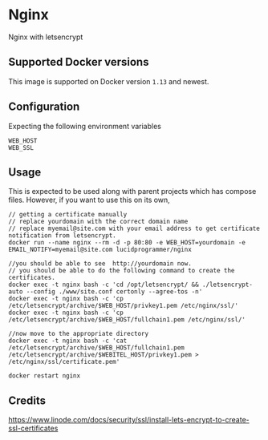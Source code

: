 Nginx
=====

Nginx with letsencrypt

## Supported Docker versions

This image is supported on Docker version `1.13` and newest.

## Configuration
Expecting the following environment variables

```
WEB_HOST
WEB_SSL

```
## Usage

This is expected to be used along with parent projects which has compose files. However, if you want to use this on its own,

```
// getting a certificate manually
// replace yourdomain with the correct domain name
// replace myemail@site.com with your email address to get certificate notification from letsencrypt.
docker run --name nginx --rm -d -p 80:80 -e WEB_HOST=yourdomain -e EMAIL_NOTIFY=myemail@site.com lucidprogrammer/nginx

//you should be able to see  http://yourdomain now.
// you should be able to do the following command to create the certificates.
docker exec -t nginx bash -c 'cd /opt/letsencrypt/ && ./letsencrypt-auto --config ./www/site.conf certonly --agree-tos -n'
docker exec -t nginx bash -c 'cp /etc/letsencrypt/archive/$WEB_HOST/privkey1.pem /etc/nginx/ssl/'
docker exec -t nginx bash -c 'cp /etc/letsencrypt/archive/$WEB_HOST/fullchain1.pem /etc/nginx/ssl/'

//now move to the appropriate directory
docker exec -t nginx bash -c 'cat /etc/letsencrypt/archive/$WEB_HOST/fullchain1.pem /etc/letsencrypt/archive/$WEBITEL_HOST/privkey1.pem > /etc/nginx/ssl/certificate.pem'

docker restart nginx        

```

## Credits
https://www.linode.com/docs/security/ssl/install-lets-encrypt-to-create-ssl-certificates
